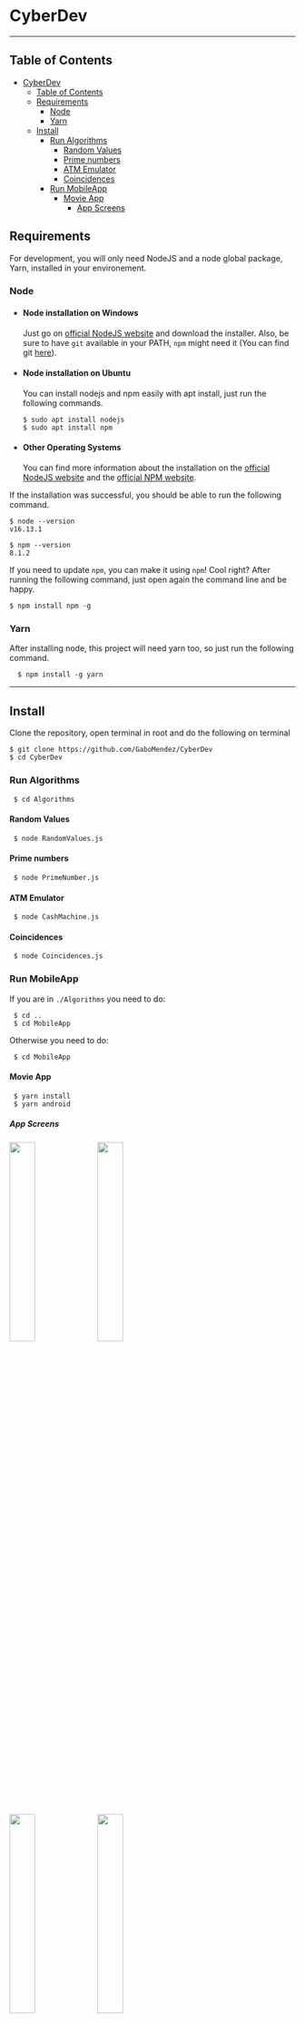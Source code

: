 # CyberDev

---

## Table of Contents

- [CyberDev](#cyberdev)
  - [Table of Contents](#table-of-contents)
  - [Requirements](#requirements)
    - [Node](#node)
    - [Yarn](#yarn)
  - [Install](#install)
    - [Run Algorithms](#run-algorithms)
      - [Random Values](#random-values)
      - [Prime numbers](#prime-numbers)
      - [ATM Emulator](#atm-emulator)
      - [Coincidences](#coincidences)
    - [Run MobileApp](#run-mobileapp)
      - [Movie App](#movie-app)
        - [App Screens](#app-screens)

## Requirements

For development, you will only need NodeJS and a node global package, Yarn, installed in your environement.

### Node

- #### Node installation on Windows

  Just go on [official NodeJS website](https://nodejs.org/) and download the installer.
  Also, be sure to have `git` available in your PATH, `npm` might need it (You can find git [here](https://git-scm.com/)).

- #### Node installation on Ubuntu

  You can install nodejs and npm easily with apt install, just run the following commands.

      $ sudo apt install nodejs
      $ sudo apt install npm

- #### Other Operating Systems
  You can find more information about the installation on the [official NodeJS website](https://nodejs.org/) and the [official NPM website](https://npmjs.org/).

If the installation was successful, you should be able to run the following command.

    $ node --version
    v16.13.1

    $ npm --version
    8.1.2

If you need to update `npm`, you can make it using `npm`! Cool right? After running the following command, just open again the command line and be happy.

    $ npm install npm -g

### Yarn

After installing node, this project will need yarn too, so just run the following command.

      $ npm install -g yarn

---

## Install

Clone the repository, open terminal in root and do the following on terminal

    $ git clone https://github.com/GaboMendez/CyberDev
    $ cd CyberDev

### Run Algorithms

     $ cd Algorithms

#### Random Values

     $ node RandomValues.js

#### Prime numbers

     $ node PrimeNumber.js

#### ATM Emulator

     $ node CashMachine.js

#### Coincidences

     $ node Coincidences.js

### Run MobileApp

If you are in `./Algorithms` you need to do:

     $ cd ..
     $ cd MobileApp

Otherwise you need to do:

     $ cd MobileApp

#### Movie App

     $ yarn install
     $ yarn android

##### App Screens

<p aling="center">
<img src="https://i.ibb.co/4TWqbx7/Home.png" width="30%" /> <img src="/ScreenShots/Screen02.jpg" width="30%" /> 
</p>
<p aling="center">
<img src="https://i.ibb.co/dgQbhSV/Detail01.png" width="30%" /> <img src="/ScreenShots/Screen04.jpg" width="30%" />  
</p>
<p aling="center">
<img src="https://i.ibb.co/dgQbhSV/Detail01.png" width="30%" /> <img src="/ScreenShots/Screen04.jpg" width="30%" />  
</p>
<p aling="center">
<img src="https://i.ibb.co/MC1bmTG/Detail02.png" width="30%" /> <img src="/ScreenShots/Screen04.jpg" width="30%" />  
</p>
<p aling="center">
<img src="https://i.ibb.co/z43ZxrW/Favorites.png" width="30%" /> <img src="/ScreenShots/Screen04.jpg" width="30%" />  
</p>

